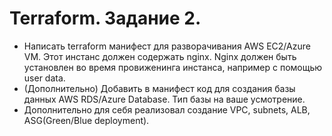 # Terraform. Задание 2.
- Написать terraform манифест для разворачивания AWS EC2/Azure VM. Этот инстанс должен содержать nginx. Nginx должен быть установлен во время провиженинга инстанса, например с помощью user data.
- (Дополнительно) Добавить в манифест код для создания базы данных AWS RDS/Azure Database. Тип базы на ваше усмотрение. 
- Дополнительно для себя реализовал создание VPC, subnets, ALB, ASG(Green/Blue deployment).

